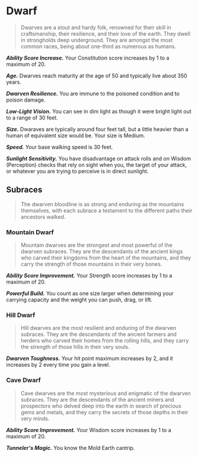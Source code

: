 # Dwarf

> Dwarves are a stout and hardy folk, renowned for their skill in craftsmanship, their resilience, and their love of the earth. They dwell in strongholds deep underground. They are amongst the most common races, being about one-third as numerous as humans.

***Ability Score Increase.*** Your Constitution score increases by 1 to a maximum of 20.

***Age.*** Dwarves reach maturity at the age of 50 and typically live about 350 years.

***Dwarven Resilience.*** You are immune to the poisoned condition and to poison damage.

***Low-Light Vision.*** You can see in dim light as though it were bright light out to a range of 30 feet.

***Size.*** Dwaraves are typically around four feet tall, but a little heavier than a human of equivalent size would be. Your size is Medium.

***Speed.*** Your base walking speed is 30 feet.

***Sunlight Sensitivity.*** You have disadvantage on attack rolls and on Wisdom (Perception) checks that rely on sight when you, the target of your attack, or whatever you are trying to perceive is in direct sunlight.

## Subraces

> The dwarven bloodline is as strong and enduring as the mountains themselves, with each subrace a testament to the different paths their ancestors walked.

### Mountain Dwarf

> Mountain dwarves are the strongest and most powerful of the dwarven subraces. They are the descendants of the ancient kings who carved their kingdoms from the heart of the mountains, and they carry the strength of those mountains in their very bones.

***Ability Score Improvement.*** Your Strength score increases by 1 to a maximum of 20.

***Powerful Build.*** You count as one size larger when determining your carrying capacity and the weight you can push, drag, or lift.

### Hill Dwarf

> Hill dwarves are the most resilient and enduring of the dwarven subraces. They are the descendants of the ancient farmers and herders who carved their homes from the rolling hills, and they carry the strength of those hills in their very souls.

***Dwarven Toughness.*** Your hit point maximum increases by 2, and it increases by 2 every time you gain a level.

### Cave Dwarf

> Cave dwarves are the most mysterious and enigmatic of the dwarven subraces. They are the descendants of the ancient miners and prospectors who delved deep into the earth in search of precious gems and metals, and they carry the secrets of those depths in their very minds.

***Ability Score Improvement.*** Your Wisdom score increases by 1 to a maximum of 20.

***Tunneler's Magic.*** You know the Mold Earth cantrip.
